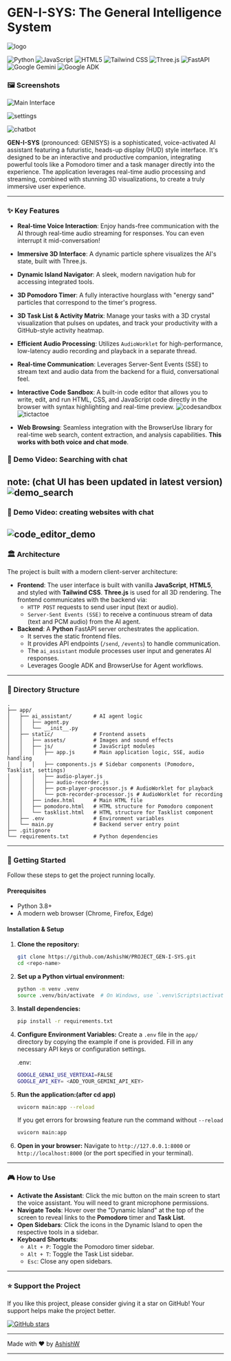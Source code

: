 # GEN-I-SYS: The General Intelligence System
![logo](app/static/assets/images/GEN-I-SYS_logo.png)


![Python](https://img.shields.io/badge/Python-3776AB?style=for-the-badge&logo=python&logoColor=white)
![JavaScript](https://img.shields.io/badge/JavaScript-F7DF1E?style=for-the-badge&logo=javascript&logoColor=black)
![HTML5](https://img.shields.io/badge/HTML5-E34F26?style=for-the-badge&logo=html5&logoColor=white)
![Tailwind CSS](https://img.shields.io/badge/Tailwind_CSS-38B2AC?style=for-the-badge&logo=tailwind-css&logoColor=white)
![Three.js](https://img.shields.io/badge/Three.js-000000?style=for-the-badge&logo=three.js&logoColor=white)
![FastAPI](https://img.shields.io/badge/FastAPI-009688?style=for-the-badge&logo=FastAPI&logoColor=white)
![Google Gemini](https://img.shields.io/badge/Gemini-4285F4?style=for-the-badge&logo=google&logoColor=white)
![Google ADK](https://img.shields.io/badge/ADK-4285F4?style=for-the-badge&logo=google&logoColor=white)


### 🖼️ Screenshots

![Main Interface](app/static/assets/images/screenshot-app.png)

![settings](app/static/assets/videos/GENISYS_Settings.gif)

![chatbot](app/static/assets/images/weather_search_example.png)

**GEN-I-SYS** (pronounced: GENISYS) is a sophisticated, voice-activated AI assistant featuring a futuristic, heads-up display (HUD) style interface. It's designed to be an interactive and productive companion, integrating powerful tools like a Pomodoro timer and a task manager directly into the experience. The application leverages real-time audio processing and streaming, combined with stunning 3D visualizations, to create a truly immersive user experience.

---

### ✨ Key Features

*   **Real-time Voice Interaction**: Enjoy hands-free communication with the AI through real-time audio streaming for responses. You can even interrupt it mid-conversation!
*   **Immersive 3D Interface**: A dynamic particle sphere visualizes the AI's state, built with Three.js.
*   **Dynamic Island Navigator**: A sleek, modern navigation hub for accessing integrated tools.
*   **3D Pomodoro Timer**: A fully interactive hourglass with "energy sand" particles that correspond to the timer's progress.
*   **3D Task List & Activity Matrix**: Manage your tasks with a 3D crystal visualization that pulses on updates, and track your productivity with a GitHub-style activity heatmap.
*   **Efficient Audio Processing**: Utilizes `AudioWorklet` for high-performance, low-latency audio recording and playback in a separate thread.
*   **Real-time Communication**: Leverages Server-Sent Events (SSE) to stream text and audio data from the backend for a fluid, conversational feel.
*   **Interactive Code Sandbox**: A built-in code editor that allows you to write, edit, and run HTML, CSS, and JavaScript code directly in the browser with syntax highlighting and real-time preview.
![codesandbox](app/static/assets/images/code-generation-chat-example.png)
![tictactoe](app/static/assets/images/code-editor-tictactoe.png)

*   **Web Browsing**: Seamless integration with the BrowserUse library for real-time web search, content extraction, and analysis capabilities. **This works with both voice and chat mode**. 


### 🎥 Demo Video: Searching with chat

note: (chat UI has been updated in latest version)  
![demo_search](app/static/assets/videos/searching_cake_recipe.gif)
---

### 🎥 Demo Video: creating websites with chat
 
![code_editor_demo](app/static/assets/videos/code_editor_demo.gif)
---

### 🏛️ Architecture

The project is built with a modern client-server architecture:

*   **Frontend**: The user interface is built with vanilla **JavaScript**, **HTML5**, and styled with **Tailwind CSS**. **Three.js** is used for all 3D rendering. The frontend communicates with the backend via:
    *   `HTTP POST` requests to send user input (text or audio).
    *   `Server-Sent Events (SSE)` to receive a continuous stream of data (text and PCM audio) from the AI agent.
*   **Backend**: A **Python** FastAPI server orchestrates the application.
    *   It serves the static frontend files.
    *   It provides API endpoints (`/send`, `/events`) to handle communication.
    *   The `ai_assistant` module processes user input and generates AI responses.
    *   Leverages Google ADK and BrowserUse for Agent workflows. 

---


### 📁 Directory Structure

```
.
├── app/
│   ├── ai_assistant/       # AI agent logic
│   │   ├── agent.py
│   │   └── __init__.py
│   ├── static/             # Frontend assets
│   │   ├── assets/         # Images and sound effects
│   │   ├── js/             # JavaScript modules
│   │   │   ├── app.js      # Main application logic, SSE, audio handling
│   │   │   ├── components.js # Sidebar components (Pomodoro, Tasklist, settings)
│   │   │   ├── audio-player.js
│   │   │   ├── audio-recorder.js
│   │   │   ├── pcm-player-processor.js # AudioWorklet for playback
│   │   │   └── pcm-recorder-processor.js # AudioWorklet for recording
│   │   ├── index.html      # Main HTML file
│   │   ├── pomodoro.html   # HTML structure for Pomodoro component
│   │   └── tasklist.html   # HTML structure for Tasklist component
│   ├── .env                # Environment variables
│   └── main.py             # Backend server entry point
├── .gitignore
└── requirements.txt        # Python dependencies
```

---

### 🚀 Getting Started

Follow these steps to get the project running locally.

#### Prerequisites

*   Python 3.8+
*   A modern web browser (Chrome, Firefox, Edge)

#### Installation & Setup

1.  **Clone the repository:**
    ```sh
    git clone https://github.com/AshishW/PROJECT_GEN-I-SYS.git
    cd <repo-name>
    ```

2.  **Set up a Python virtual environment:**
    ```sh
    python -m venv .venv
    source .venv/bin/activate  # On Windows, use `.venv\Scripts\activate`
    ```

3.  **Install dependencies:**
    ```sh
    pip install -r requirements.txt
    ```

4.  **Configure Environment Variables:**
    Create a `.env` file in the `app/` directory by copying the example if one is provided. Fill in any necessary API keys or configuration settings.

    .env:
    ```sh
    GOOGLE_GENAI_USE_VERTEXAI=FALSE
    GOOGLE_API_KEY= <ADD_YOUR_GEMINI_API_KEY> 
    ```

5.  **Run the application:(after cd app)**
    
    ```sh
    uvicorn main:app --reload
    ```
    If you get errors for browsing feature run the command without `--reload`

    ```sh
    uvicorn main:app
    ```

6.  **Open in your browser:**
    Navigate to `http://127.0.0.1:8000` or `http://localhost:8000` (or the port specified in your terminal).

---

### 🎮 How to Use

*   **Activate the Assistant**: Click the mic button on the main screen to start the voice assistant. You will need to grant microphone permissions.
*   **Navigate Tools**: Hover over the "Dynamic Island" at the top of the screen to reveal links to the **Pomodoro** timer and **Task List**.
*   **Open Sidebars**: Click the icons in the Dynamic Island to open the respective tools in a sidebar.
*   **Keyboard Shortcuts**:
    *   `Alt + P`: Toggle the Pomodoro timer sidebar.
    *   `Alt + T`: Toggle the Task List sidebar.
    *   `Esc`: Close any open sidebars.

---


### ⭐ Support the Project

If you like this project, please consider giving it a star on GitHub! Your support helps make the project better.

[![GitHub stars](https://img.shields.io/github/stars/AshishW/PROJECT_GEN-I-SYS.svg?style=social&label=Star)](https://github.com/AshishW/PROJECT_GEN-I-SYS)

---

Made with ❤️ by [AshishW](https://github.com/AshishW)

---



